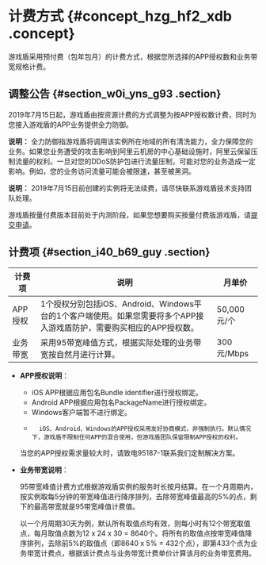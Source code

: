 # 计费方式 {#concept_hzg_hf2_xdb .concept}

游戏盾采用预付费（包年包月）的计费方式，根据您所选择的APP授权数和业务带宽规格计费。

## 调整公告 {#section_w0i_yns_g93 .section}

2019年7月15日起，游戏盾由按资源计费的方式调整为按APP授权数计费，同时为您接入游戏盾的APP业务提供全力防御。

**说明：** 全力防御指游戏盾将调用该实例所在地域的所有清洗能力，全力保障您的业务。如果您业务遭受的攻击影响到阿里云机房的中心基础设施时，阿里云保留压制流量的权利。一旦对您的DDoS防护包进行流量压制，可能对您的业务造成一定影响。例如，您的业务访问流量可能会被限速，甚至被黑洞。

**说明：** 2019年7月15日前创建的实例将无法续费，请尽快联系游戏盾技术支持团队处理。

游戏盾按量付费版本目前处于内测阶段，如果您想要购买按量付费版游戏盾，请[提交申请](https://yq.aliyun.com/event/787/join/pre)。

## 计费项 {#section_i40_b69_guy .section}

|计费项|说明|月单价|
|---|--|---|
|APP授权|1个授权分别包括iOS、Android、Windows平台的1个客户端使用。如果您需要将多个APP接入游戏盾防护，需要购买相应的APP授权数。|50,000 元/个|
|业务带宽|采用95带宽峰值方式，根据实际处理的业务带宽按自然月进行计算。|300 元/Mbps|

-   **APP授权说明**：

    -   iOS APP根据应用包名Bundle identifier进行授权绑定。
    -   Android APP根据应用包名PackageName进行授权绑定。
    -   Windows客户端暂不进行绑定。
    -       iOS、Android、Windows的APP授权采用友好协商模式，非强制执行。默认情况下，游戏盾不限制任何APP的混合使用，但游戏盾团队保留限制APP授权的权利。

    当您的APP授权需求量较大时，请致电95187-1联系我们定制解决方案。

-   **业务带宽说明**：

    95带宽峰值计费方式根据游戏盾实例的服务时长按月结算。在一个月周期内，按实例取每5分钟的带宽峰值进行降序排列，去除带宽峰值最高的5%的点，剩下的最高带宽就是95带宽峰值计费值。

    以一个月周期30天为例，默认所有取值点均有效，则每小时有12个带宽取值点，每月取值点数为12 x 24 x 30 = 8640个。将所有的取值点按带宽峰值降序排列，去除前5%的取值点（即8640 x 5% = 432个点），即第433个点为业务带宽计费点，根据该计费点与业务带宽计费单价计算该月的业务带宽费用。


